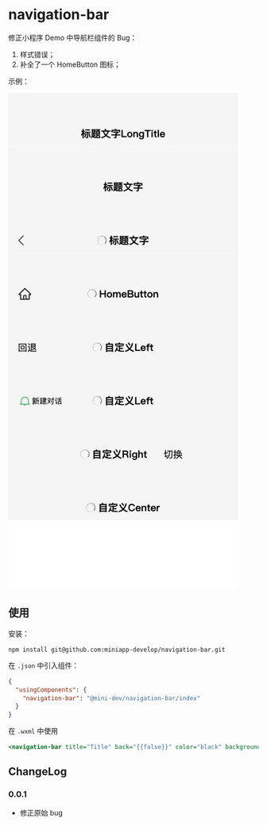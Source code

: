# navigation-bar

修正小程序 Demo 中导航栏组件的 Bug：

1. 样式错误；
2. 补全了一个 HomeButton 图标；

示例：

![./screenshots/navigator-bar.png](screenshots/navigator-bar.jpg)

## 使用

安装：

```shell
npm install git@github.com:miniapp-develop/navigation-bar.git
```

在 `.json` 中引入组件：

```json
{
  "usingComponents": {
    "navigation-bar": "@mini-dev/navigation-bar/index"
  }
}
```

在 `.wxml` 中使用

```xml
<navigation-bar title="Title" back="{{false}}" color="black" background="#FFF"></navigation-bar>
```

## ChangeLog

### 0.0.1

- 修正原始 bug
